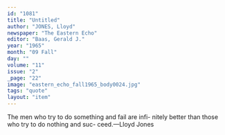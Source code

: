 ```yaml
---
id: "1081"
title: "Untitled"
author: "JONES, Lloyd"
newspaper: "The Eastern Echo"
editor: "Baas, Gerald J."
year: "1965"
month: "09 Fall"
day: ""
volume: "11"
issue: "2"
_page: "22"
image: "eastern_echo_fall1965_body0024.jpg"
tags: "quote"
layout: "item"
---
```

The men who try to do something and fail are infi-
nitely better than those who try to do nothing and suc-
ceed.—Lloyd Jones
